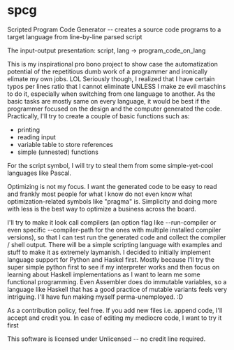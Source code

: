 # spcg
Scripted Program Code Generator -- creates a source code programs to a target language from line-by-line parsed script

The input-output presentation: script, lang -> program_code_on_lang

This is my inspirational pro bono project to show case the automatization potential of the repetitious dumb work of a
programmer and ironically elimate my own jobs. LOL Seriously though, I realized that I have certain typos per lines ratio
that I cannot eliminate UNLESS I make ze evil maschins to do it, especially when switching from one language to another.
As the basic tasks are mostly same on every language, it would be best if the programmer focused on the design and the
computer generated the code. Practically, I'll try to create a couple of basic functions such as:

* printing
* reading input
* variable table to store references
* simple (unnested) functions

For the script symbol, I will try to steal them from some simple-yet-cool languages like Pascal.
 
Optimizing is not my focus. I want the generated code to be easy to read and frankly most people for what I know
do not even know what optimization-related symbols like "pragma" is. Simplicity and doing more with less is the best way
to optimize a business across the board.
 
I'll try to make it look call compilers (an option flag like --run-compiler or even specific --compiler-path for the
ones with multiple installed compiler versions), so that I can test run the generated code and collect the compiler
/ shell output. There will be a simple scripting language with examples and stuff to make it as extremely laymanish. 
I decided to initially implement language support for Python and Haskel first. Mostly because I'll try the super simple
python first to see if my interpreter works and then focus on learning about Haskell implementations as I want to learn
me some functional programming. Even Assembler does do immutable variables, so a language like Haskell that has a good
practice of mutable variants feels very intriguing. I'll have fun making myself perma-unemployed. :D

As a contribution policy, feel free. If you add new files i.e. append code, I'll accept and credit you. In case of editing
my mediocre code, I want to try it first 

This software is licensed under Unlicensed -- no credit line required.
